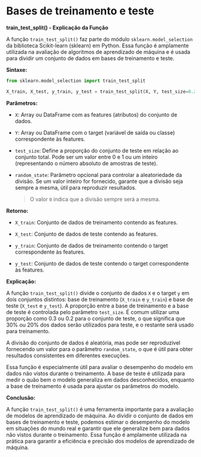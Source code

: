 # Bases de treinamento e teste

**train_test_split() - Explicação da Função**

A função `train_test_split()` faz parte do módulo `sklearn.model_selection` da biblioteca Scikit-learn (sklearn) em Python. Essa função é amplamente utilizada na avaliação de algoritmos de aprendizado de máquina e é usada para dividir um conjunto de dados em bases de treinamento e teste.

**Sintaxe:**

```python
from sklearn.model_selection import train_test_split

X_train, X_test, y_train, y_test = train_test_split(X, Y, test_size=0.25, random_state=None)
```

**Parâmetros:**

- `X`: Array ou DataFrame com as features (atributos) do conjunto de dados.

- `Y`: Array ou DataFrame com o target (variável de saída ou classe) correspondente às features.

- `test_size`: Define a proporção do conjunto de teste em relação ao conjunto total. Pode ser um valor entre 0 e 1 ou um inteiro (representando o número absoluto de amostras de teste).

- `random_state`: Parâmetro opcional para controlar a aleatoriedade da divisão. Se um valor inteiro for fornecido, garante que a divisão seja sempre a mesma, útil para reproduzir resultados.

  > O valor `0` indica que a divisão sempre será a mesma.

**Retorno:**

- `X_train`: Conjunto de dados de treinamento contendo as features.

- `X_test`: Conjunto de dados de teste contendo as features.

- `y_train`: Conjunto de dados de treinamento contendo o target correspondente às features.

- `y_test`: Conjunto de dados de teste contendo o target correspondente às features.

**Explicação:**

A função `train_test_split()` divide o conjunto de dados `X` e o target `y` em dois conjuntos distintos: base de treinamento (`X_train` e `y_train`) e base de teste (`X_test` e `y_test`). A proporção entre a base de treinamento e a base de teste é controlada pelo parâmetro `test_size`. É comum utilizar uma proporção como 0.3 ou 0.2 para o conjunto de teste, o que significa que 30% ou 20% dos dados serão utilizados para teste, e o restante será usado para treinamento.

A divisão do conjunto de dados é aleatória, mas pode ser reproduzível fornecendo um valor para o parâmetro `random_state`, o que é útil para obter resultados consistentes em diferentes execuções.

Essa função é especialmente útil para avaliar o desempenho do modelo em dados não vistos durante o treinamento. A base de teste é utilizada para medir o quão bem o modelo generaliza em dados desconhecidos, enquanto a base de treinamento é usada para ajustar os parâmetros do modelo.

**Conclusão:**

A função `train_test_split()` é uma ferramenta importante para a avaliação de modelos de aprendizado de máquina. Ao dividir o conjunto de dados em bases de treinamento e teste, podemos estimar o desempenho do modelo em situações do mundo real e garantir que ele generalize bem para dados não vistos durante o treinamento. Essa função é amplamente utilizada na prática para garantir a eficiência e precisão dos modelos de aprendizado de máquina.
